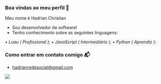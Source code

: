 ### Boa vindas ao meu perfil 💙

Meu nome é Hadrian Christian

- Sou desenvolvedor de software!
- Tenho conhecimento sobre as seguintes linguagens:

*• Luau ( Profissional );
• JavaScript ( Intermediário );
• Python ( Aprendiz ):*

### Como entrar em contato comigo 📬

- hadrianredesocial@gmail.com

![](https://tenor.com/pt-PT/view/test-typing-codes-gif-15828752)
